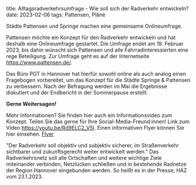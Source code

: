 title: Alltagsradverkehrsumfrage - Wie soll sich der Radverkehr entwickeln?
date: 2023-02-06
tags: Pattensen, Pläne

Städte Pattensen und Springe machen eine gemeinsame Onlineumfrage.

Pattensen möchte ein Konzept für den Radverkehr entwickeln und hat deshalb eine Onlineumfrage gestartet. Die Umfrage endet am 19. Februar 2023, bis dahin wünscht sich Pattensen und alle Fahrradinteressierten eine rege Beteiligung. Zur Umfrage geht es auf der Internetseite <https://www.pattensen.de/>.

Das Büro PGT in Hannover hat hierfür sowohl online als auch analog einen Fragebogen vorbereitet, um das Konzept für die Städte Springe & Pattensen zu verbessern.
Nach der Befragung werden im Mai die Ergebnisse diskutiert und der Endbericht in der Sommerpause erstellt.

**Gerne Weitersagen!**
 
Mehr Informationen? Sie finden hier auch ein Informationsvideo zum Konzept. Teilen Sie das gerne für Ihre Social-Media-Freund:innen! Link zum Video <https://youtu.be/Rd9ELC2_V5I>. Einen informativen Flyer können Sie hier einsehen. [Flyer](https://www.pattensen.de/Portals/3/Radverkehrskonzept-Befragung%20-%20Infoflyer%20mit%20QR-Code.pdf)

"Der Radverkehr soll objektiv und subjektiv sicherer, im Straßenverkehr sichtbarer und zukunftsgerecht weiter entwickelt werden." Das Radverkehrsnetz soll alle Ortschaften und weitere wichtige Ziele miteinander verbinden, Netzlücken schließen und in bestehende Radnetze der Region Hannover eingebunden werden. So heißt es in der Presse; HAZ vom 23.1.2023.
